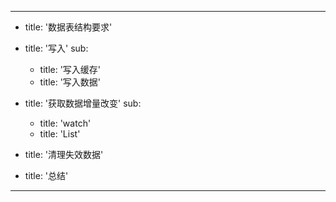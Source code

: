 ---

  - title: '数据表结构要求'
  
  - title: '写入'
    sub:
      - title: '写入缓存'
       - title: '写入数据'
  - title: '获取数据增量改变'
    sub:
      - title: 'watch'
      - title: 'List'
 - title: '清理失效数据'
 - title: '总结'
---